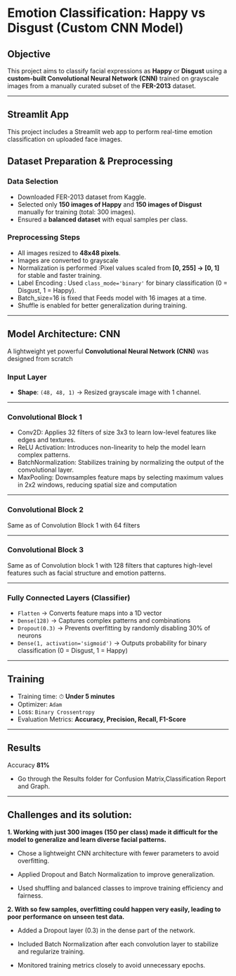 #  Emotion Classification: Happy vs Disgust (Custom CNN Model)

##  Objective
This project aims to classify facial expressions as **Happy** or **Disgust** using a **custom-built Convolutional Neural Network (CNN)** trained on grayscale images from a manually curated subset of the **FER-2013** dataset.

---
## Streamlit App
This project includes a Streamlit web app to perform real-time emotion classification on uploaded face images.

##  Dataset Preparation & Preprocessing

###  Data Selection
- Downloaded FER-2013 dataset from Kaggle.
- Selected only **150 images of Happy** and **150 images of Disgust** manually for training (total: 300 images).
- Ensured a **balanced dataset** with equal samples per class.

### Preprocessing Steps

- All images resized to **48x48 pixels**. 
- Images are converted to grayscale 
- Normalization is performed  :Pixel values scaled from **[0, 255] → [0, 1]** for stable and faster training. 
- Label Encoding : Used `class_mode='binary'` for binary classification (0 = Disgust, 1 = Happy). 
- Batch_size=16 is fixed that Feeds model with 16 images at a time. 
- Shuffle is enabled for better generalization during training. 


---

##  Model Architecture:  CNN

A lightweight yet powerful **Convolutional Neural Network (CNN)** was designed from scratch

###  Input Layer
- **Shape**: `(48, 48, 1)` → Resized grayscale image with 1 channel.

---

###  Convolutional Block 1

- Conv2D: Applies 32 filters of size 3x3 to learn low-level features like edges and textures.
-  ReLU Activation: Introduces non-linearity to help the model learn complex patterns.
-   BatchNormalization: Stabilizes training by normalizing the output of the convolutional layer.
-    MaxPooling: Downsamples feature maps by selecting maximum values in 2x2 windows, reducing spatial size and computation

---

###  Convolutional Block 2
Same as of Convolution Block 1 with 64 filters

---

###  Convolutional Block 3
Same as of Convolution block 1 with 128 filters that captures high-level features such as facial structure and emotion patterns.

---

###  Fully Connected Layers (Classifier)
- `Flatten` → Converts feature maps into a 1D vector
- `Dense(128)` → Captures complex patterns and combinations
- `Dropout(0.3)` → Prevents overfitting by randomly disabling 30% of neurons
- `Dense(1, activation='sigmoid')` → Outputs probability for binary classification (0 = Disgust, 1 = Happy)

---

##  Training

- Training time: ⏱ **Under 5 minutes**
- Optimizer: `Adam`
- Loss: `Binary Crossentropy`
- Evaluation Metrics: **Accuracy, Precision, Recall, F1-Score**

---

##  Results

Accuracy **81%**
- Go through the Results folder for Confusion Matrix,Classification Report and Graph.

---

## Challenges and its solution:
**1. Working with just 300 images (150 per class) made it difficult for the model to generalize and learn diverse facial patterns.**

- Chose a lightweight CNN architecture with fewer parameters to avoid overfitting.

- Applied Dropout and Batch Normalization to improve generalization.

- Used shuffling and balanced classes to improve training efficiency and fairness.

**2. With so few samples, overfitting could happen very easily, leading to poor performance on unseen test data.**

- Added a Dropout layer (0.3) in the dense part of the network.

- Included Batch Normalization after each convolution layer to stabilize and regularize training.

- Monitored training metrics closely to avoid unnecessary epochs.
